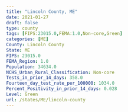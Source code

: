 ```yaml
---
title: "Lincoln County, ME"
date: 2021-01-27
draft: false
type: county
tags: [FIPS:23015.0,FEMA:1.0,Non-core,Green]
categories: [ME]
County: Lincoln County
State: ME
FIPS: 23015.0
FEMA_Region: 1.0
Population: 34634.0
NCHS_Urban_Rural_Classification: Non-core
Tests_in_prior_14_days: 358.0
Fourteen_day_test_rate_per_100000: 1034.0
Percent_Positivity_in_prior_14_days: 0.028
Level: Green
url: /states/ME/lincoln-county
---
```



